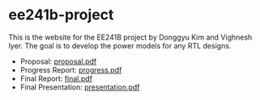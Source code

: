 # ee241b-project
This is the website for the EE241B project by Donggyu Kim and Vighnesh Iyer.
The goal is to develop the power models for any RTL designs.

* Proposal: [proposal.pdf](proposal.pdf)
* Progress Report: [progress.pdf](progress.pdf)
* Final Report: [final.pdf](final.pdf)
* Final Presentation: [presentation.pdf](presentation.pdf)
